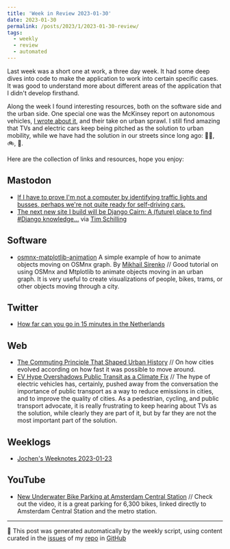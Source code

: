 ```yaml
---
title: 'Week in Review 2023-01-30'
date: 2023-01-30
permalink: /posts/2023/1/2023-01-30-review/
tags:
  - weekly
  - review
  - automated
---
```


Last week was a short one at work, a three day week. It had some deep dives into code to make the application to work into certain specific cases. It was good to understand more about different areas of the application that I didn't develop firsthand.

Along the week I found interesting resources, both on the software side and the urban side. One special one was the McKinsey report on autonomous vehicles, [I wrote about it](https://luisnatera.com/posts/2023/01/27-autonomus-cars-are-not-the-solution-urban-sprawl/), and their take on urban sprawl. I still find amazing that TVs and electric cars keep being pitched as the solution to urban mobility, while we have had the solution in our streets since long ago: 🚶‍♀️, 🚲, 🚎.

Here are the collection of links and resources, hope you enjoy:

## Mastodon
- [If I have to prove I'm not a computer by identifying traffic lights and busses, perhaps we're not quite ready for self-driving cars.](https://social.joelle.us/@joelle/109745945812963660)
- [The next new site I build will be Django Cairn: A (future) place to find #Django knowledge...](https://fosstodon.org/@CodenameTim/109758993886112783) via [Tim Schilling](https://fosstodon.org/@CodenameTim)

## Software
-  [osmnx-matplotlib-animation](https://github.com/mikhailsirenko/osmnx-matplotlib-animation) A simple example of how to animate objects moving on OSMnx graph. By [Mikhail Sirenko](https://twitter.com/mikhailsirenko) // Good tutorial on using OSMnx and Mtplotlib to animate objects moving in an urban graph. It is very useful to create visualizations of people, bikes, trams, or other objects moving through a city.

## Twitter
- [How far can you go in 15 minutes in the Netherlands](https://twitter.com/ganeshbabudotme/status/1617405635217297408?s=61&t=O5jygadrCmeOdVyRqqaonA)

## Web
- [The Commuting Principle That Shaped Urban History](https://www.bloomberg.com/news/features/2019-08-29/the-commuting-principle-that-shaped-urban-history) // On how cities evolved according on how fast it was possible to move around.
- [EV Hype Overshadows Public Transit as a Climate Fix](https://www.bloomberg.com/news/articles/2023-01-25/public-transit-gets-left-behind-in-us-climate-change-conversation?utm_content=citylab&utm_campaign=socialflow-organic&utm_source=linkedin&utm_medium=social) // The hype of electric vehicles has, certainly, pushed away from the conversation the importance of public transport as a way to reduce emissions in cities, and to improve the quality of cities. As a pedestrian, cycling, and public transport advocate, it is really frustrating to keep hearing about TVs as the solution, while clearly they are part of it, but by far they are not the most important part of the solution.

## Weeklogs
- [Jochen's Weeknotes 2023-01-23](https://wersdoerfer.de/blogs/ephes_blog/weeknotes-2023-01-23/)

## YouTube
- [New Underwater Bike Parking at Amsterdam Central Station](https://www.youtube.com/watch?v=KWig7AVrP_A) // Check out the video, it is a great parking for 6,300 bikes, linked directly to Amsterdam Central Station and the metro station.

***
🤖 This post was generated automatically by the weekly script, using content curated in the [issues](https://github.com/nateraluis/nateraluis.github.io/issues) of my [repo](https://github.com/nateraluis/nateraluis.github.io/) in [GitHub](https://github.com/nateraluis)
